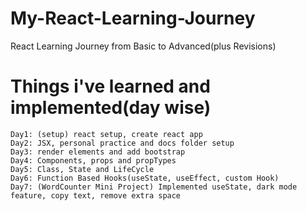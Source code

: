 # My-React-Learning-Journey
React Learning Journey from Basic to Advanced(plus Revisions)

# Things i've learned and implemented(day wise)
    Day1: (setup) react setup, create react app
    Day2: JSX, personal practice and docs folder setup
    Day3: render elements and add bootstrap
    Day4: Components, props and propTypes
    Day5: Class, State and LifeCycle
    Day6: Function Based Hooks(useState, useEffect, custom Hook)
    Day7: (WordCounter Mini Project) Implemented useState, dark mode feature, copy text, remove extra space

